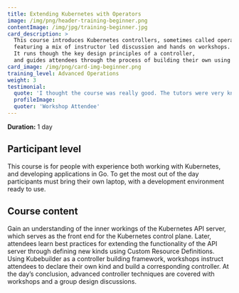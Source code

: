 ```yaml
---
title: Extending Kubernetes with Operators
image: /img/png/header-training-beginner.png
contentImage: /img/jpg/training-beginner.jpg
card_description: >
  This course introduces Kubernetes controllers, sometimes called operators,
  featuring a mix of instructor led discussion and hands on workshops.
  It runs though the key design principles of a controller,
  and guides attendees through the process of building their own using Kubebuilder.
card_image: /img/png/card-img-beginner.png
training_level: Advanced Operations
weight: 3
testimonial:
  quote: 'I thought the course was really good. The tutors were very knowledgeable and I learned a lot'
  profileImage:
  quoter: 'Workshop Attendee'
---
```


**Duration:** 1 day

## Participant level
This course is for people with experience both working with Kubernetes,
and developing applications in Go.
To get the most out of the day participants must bring their own laptop,
with a development environment ready to use.

## Course content

Gain an understanding of the inner workings of the Kubernetes API server, which serves as the front end for the Kubernetes control plane. Later, attendees learn best practices for extending the functionality of the API server through defining new kinds using Custom Resource Definitions. Using Kubebuilder as a controller building framework, workshops instruct attendees to declare their own kind and build a corresponding controller. At the day’s conclusion, advanced controller techniques are covered with workshops and a group design discussions.

